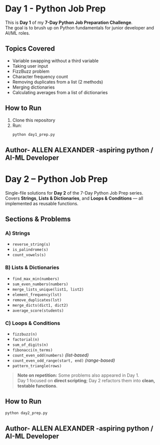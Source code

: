 # Day 1 - Python Job Prep

This is **Day 1** of my **7-Day Python Job Preparation Challenge**.  
The goal is to brush up on Python fundamentals for junior developer and AI/ML roles.

## Topics Covered
- Variable swapping without a third variable
- Taking user input
- FizzBuzz problem
- Character frequency count
- Removing duplicates from a list (2 methods)
- Merging dictionaries
- Calculating averages from a list of dictionaries

## How to Run
1. Clone this repository
2. Run:
   ```bash
   python day1_prep.py
## Author- ALLEN ALEXANDER -aspiring python / AI-ML Developer

# Day 2 – Python Job Prep

Single-file solutions for **Day 2** of the 7-Day Python Job Prep series.  
Covers **Strings**, **Lists & Dictionaries**, and **Loops & Conditions** — all implemented as reusable functions.

## Sections & Problems

### A) Strings
- `reverse_string(s)`
- `is_palindrome(s)`
- `count_vowels(s)`

### B) Lists & Dictionaries
- `find_max_min(numbers)`
- `sum_even_numbers(numbers)`
- `merge_lists_unique(list1, list2)`
- `element_frequency(lst)`
- `remove_duplicates(lst)`
- `merge_dicts(dict1, dict2)`
- `average_score(students)`

### C) Loops & Conditions
- `fizzbuzz(n)`
- `factorial(n)`
- `sum_of_digits(n)`
- `fibonacci(n_terms)`
- `count_even_odd(numbers)` *(list-based)*
- `count_even_odd_range(start, end)` *(range-based)*
- `pattern_triangle(rows)`

> **Note on repetition:** Some problems also appeared in Day 1.  
> Day 1 focused on **direct scripting**; Day 2 refactors them into **clean, testable functions**.

## How to Run
```bash
python day2_prep.py
```
## Author- ALLEN ALEXANDER -aspiring python / AI-ML Developer
